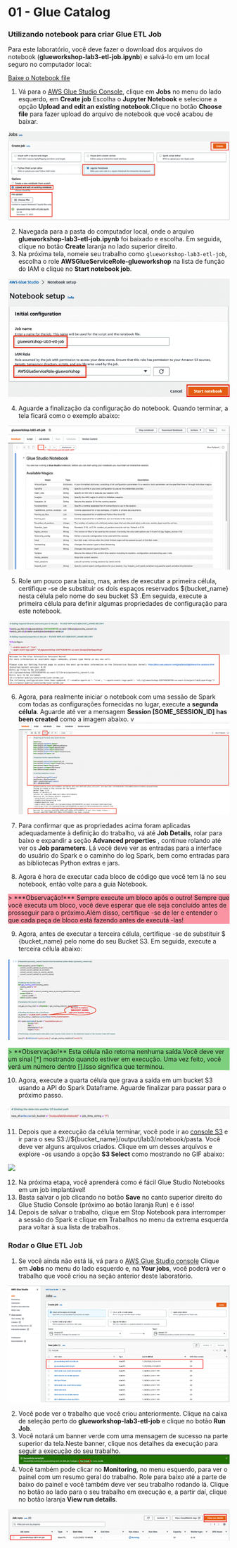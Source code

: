 # 01 - Glue Catalog

### Utilizando notebook para criar Glue ETL Job

Para este laboratório, você deve fazer o download dos arquivos do notebook (**glueworkshop-lab3-etl-job.ipynb**) e salvá-lo em um local seguro no computador local:

<a id="raw-url" href="https://static.us-east-1.prod.workshops.aws/public/690aeb62-f64c-4570-9d6e-c97a3d3f4adb/static/download/lab3/etl-job/glueworkshop-lab3-etl-job.ipynb">Baixe o Notebook file</a>


1. Vá para o [AWS Glue Studio Console](https://console.aws.amazon.com/gluestudio/home), clique em **Jobs** no menu do lado esquerdo, em **Create job** Escolha o **Jupyter Notebook** e selecione a opção **Upload and edit an existing notebook**.Clique no botão **Choose file** para fazer upload do arquivo de notebook que você acabou de baixar.

![](img/lab3-create-notebook.png)

2. Navegada para a pasta do computador local, onde o arquivo **glueworkshop-lab3-etl-job.ipynb** foi baixado e escolha. Em seguida, clique no botão **Create** laranja no lado superior direito.
3. Na próxima tela, nomeie seu trabalho como `glueworkshop-lab3-etl-job`, escolha o role **AWSGlueServiceRole-glueworkshop** na lista de função do IAM e clique no **Start notebook job**.

![](img/lab3-notebook-details.png)

4. Aguarde a finalização da configuração do notebook. Quando terminar, a tela ficará como o exemplo abaixo:

![](img/lab3-notebook-editor.png)

5. Role um pouco para baixo, mas, antes de executar a primeira célula, certifique -se de substituir os dois espaços reservados ${bucket_name} nesta célula pelo nome do seu bucket S3 .Em seguida, execute a primeira célula para definir algumas propriedades de configuração para este notebook.

![](img/lab3-spark-config.png)

6. Agora, para realmente iniciar o notebook com uma sessão de Spark com todas as configurações fornecidas no lugar, execute a **segunda célula**. Aguarde até ver a   mensagem **Session [SOME_SESSION_ID] has been created** como a imagem abaixo.
v![](img/lab3-cell-zero.png)

7. Para confirmar que as propriedades acima foram aplicadas adequadamente à definição do trabalho, vá até **Job Details**, rolar para baixo e expandir a seção **Advanced properties** , continue rolando até ver os **Job parameters**. Lá você deve ver as entradas para a interface do usuário do Spark e o caminho do log Spark, bem como entradas para as bibliotecas Python extras e jars.
8. Agora é hora de executar cada bloco de código que você tem lá no seu notebook, então volte para a guia Notebook.

<div style="background-color:rgba(250, 123, 142, 0.8);">
> ***Observação!*** Sempre execute um bloco após o outro! Sempre que você executa um bloco, você deve esperar que ele seja concluído antes de prosseguir para o próximo.Além disso, certifique -se de ler e entender o que cada peça de bloco está fazendo antes de executá -las!
</div>

9. Agora, antes de executar a terceira célula, certifique -se de substituir $ {bucket_name} pelo nome do seu Bucket S3. Em seguida, execute a terceira célula abaixo:

![](img/lab3-second-cell.png)

<div style="background-color:rgba(95, 198, 95, 0.8);">
> **Observação!** Esta célula não retorna nenhuma saída.Você deve ver um sinal [*] mostrando quando estiver em execução. Uma vez feito, você verá um número dentro [].Isso significa que terminou.
</div>

10. Agora, execute a quarta célula que grava a saída em um bucket S3 usando a API do Spark Dataframe. Aguarde finalizar para passar para o próximo passo.

![](img/lab3-third-cell.png)

11. Depois que a execução da célula terminar, você pode ir ao [console S3](https://s3.console.aws.amazon.com/s3/) e ir para o seu S3://${bucket_name}/output/lab3/notebook/pasta. Você deve ver alguns arquivos criados. Clique em um desses arquivos e explore -os usando a opção **S3 Select** como mostrando no GIF abaixo:

![](img/lab3-s3-select.gif)

12. Na próxima etapa, você aprenderá como é fácil Glue Studio Notebooks em um job implantável!
13. Basta salvar o job clicando no botão **Save** no canto superior direito do Glue Studio Console (próximo ao botão laranja Run) e é isso!
14. Depois de salvar o trabalho, clique em Stop Notebook para interromper a sessão do Spark e clique em Trabalhos no menu da extrema esquerda para voltar à sua lista de trabalhos.

### Rodar o Glue ETL Job

1. Se você ainda não está lá, vá para o [AWS Glue Studio console](https://console.aws.amazon.com/gluestudio/home)  Clique em **Jobs** no menu do lado esquerdo e, na **Your jobs**, você poderá ver o trabalho que você criou na seção anterior deste laboratório.

![](img/lab3-job-list.png)

2. Você pode ver o trabalho que você criou anteriormente. Clique na caixa de seleção perto do **glueworkshop-lab3-etl-job** e clique no botão **Run Job**.
3. Você notará um banner verde com uma mensagem de sucesso na parte superior da tela.Neste banner, clique nos detalhes da execução para seguir a execução do seu trabalho.
![](img/lab3-run-details.png)
4. Você também pode clicar no **Monitoring**, no menu esquerdo, para ver o painel com um resumo geral do trabalho. Role para baixo até a parte de baixo do painel e você também deve ver seu trabalho rodando lá. Clique no botão ao lado para o seu trabalho em execução e, a partir daí, clique no botão laranja **View run details**.

![](img/lab3-run-details2.png)

